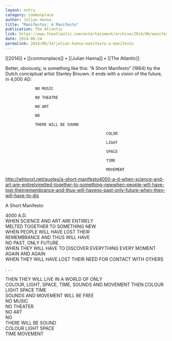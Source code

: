 ```yaml
---
layout: entry
category: commonplace
author: Julian Hanna
title: "Manifestos: A Manifesto"
publication: The Atlantic
link: https://www.theatlantic.com/entertainment/archive/2014/06/manifestos-a-manifesto-the-10-things-all-manifestos-need/372135/
date: 2014-06-24
permalink: 2014/06/24/julian-hanna-manifesto-a-manifesto
---
```


[[2014]] • [[commonplace]] • [[Julian Hanna]] • [[The Atlantic]]

Better, obviously, is something like this: “A Short Manifesto” (1964) by the Dutch conceptual artist Stanley Brouwn. It ends with a vision of the future, in 4,000 AD:

                 NO MUSIC

                 NO THEATRE

                 NO ART

                 NO

                 THERE WILL BE SOUND

                                                COLOR

                                                LIGHT           

                                                SPACE

                                                TIME

                                                MOVEMENT

http://whtsnxt.net/quotes/a-short-manifesto4000-a-d-when-science-and-art-are-entirelymelted-together-to-something-newwhen-people-will-have-lost-theirremembrance-and-thus-will-haveno-past-only-future-when-they-will-have-to-dis

A Short Manifesto

4000 A.D.
<br>WHEN SCIENCE AND ART ARE ENTIRELY
<br>MELTED TOGETHER TO SOMETHING NEW
<br>WHEN PEOPLE WILL HAVE LOST THEIR
<br>REMEMBRANCE AND THUS WILL HAVE
<br>NO PAST, ONLY FUTURE.
<br>WHEN THEY WILL HAVE TO DISCOVER EVERYTHING EVERY MOMENT AGAIN AND AGAIN
<br>WHEN THEY WILL HAVE LOST THEIR NEED FOR CONTACT WITH OTHERS 

. . .

THEN THEY WILL LIVE IN A WORLD OF ONLY
<br>COLOUR, LIGHT, SPACE, TIME, SOUNDS AND MOVEMENT THEN COLOUR LIGHT SPACE TIME
<br>SOUNDS AND MOVEMENT WILL BE FREE
<br>NO MUSIC
<br>NO THEATER
<br>NO ART
<br>NO
<br>THERE WILL BE SOUND
<br>COLOUR LIGHT SPACE
<br>TIME MOVEMENT